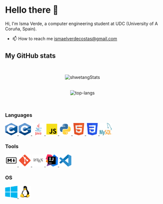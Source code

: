 # Hello there 👋

Hi, I'm Isma Verde, a computer engineering student at UDC (University of A Coruña, Spain).
- 📫 How to reach me ismaelverdecostas@gmail.com

## My GitHub stats

<br>

<p align="center">
  <img src="https://github-readme-stats.vercel.app/api?username=ismaverde&theme=dark&show_icons=true" alt="shwetangStats" />  
  <br />
  <br />
  <br />
  <img src="https://github-readme-stats.vercel.app/api/top-langs/?username=ismaverde&layout=compact&theme=dark" alt="top-langs" />
</p>

<br>

### Languages

<p align="left"> <a href="https://devdocs.io/c/" target="_blank"> <img src="https://github.com/IsmaVerde/IsmaVerde/blob/main/img/Logo%20C.svg" alt="c" width="40" height="40"/> </a> <a href="https://devdocs.io/cpp/" target="_blank"> <img src="https://github.com/IsmaVerde/IsmaVerde/blob/main/img/Logo%20Cpp.svg" alt="c++" width="40" height="40"/> </a> <a href="https://www.tutorialspoint.com/java/java_documentation.htm" target="_blank"> <img src="https://github.com/IsmaVerde/IsmaVerde/blob/main/img/Logo%20Java.svg" alt="JAVA" width="40" height="40"/> </a> <a href="https://developer.mozilla.org/es/docs/Web/JavaScript" target="_blank"> <img src="https://github.com/IsmaVerde/IsmaVerde/blob/main/img/Logo%20JS.svg" alt="JavaScript" width="40" height="40"/> </a> <a href="https://docs.python.org/3/" target="_blank"> <img src="https://github.com/IsmaVerde/IsmaVerde/blob/main/img/Logo%20Python.svg" alt="Python" width="40" height="40"/> </a> <a href="https://devdocs.io/html/" target="_blank"> <img src="https://github.com/IsmaVerde/IsmaVerde/blob/main/img/Logo%20HTML5.svg" alt="HTML5" width="40" height="40"/> </a> <a href="https://developer.mozilla.org/es/docs/Web/CSS" target="_blank"> <img src="https://github.com/IsmaVerde/IsmaVerde/blob/main/img/Logo%20CSS3.svg" alt="CSS" width="40" height="40"/> </a> <a href="https://dev.mysql.com/doc/" target="_blank"> <img src="https://github.com/IsmaVerde/IsmaVerde/blob/main/img/Logo%20MySQL.svg" alt="MySQL" width="40" height="40"/> </a> </p>
 
### Tools
 
<p align="left"> <a href="https://youtu.be/dQw4w9WgXcQ" target="_blank"> <img src="https://github.com/IsmaVerde/IsmaVerde/blob/main/img/Logo%20Markdown.svg" alt="Markdown" width="40" height="40"/> </a> <a href="https://git-scm.com/doc" target="_blank"> <img src="https://github.com/IsmaVerde/IsmaVerde/blob/main/img/Logo%20Git.svg" alt="Git" width="40" height="40"/> </a> <a href="https://es.overleaf.com/learn" target="_blank"> <img src="https://github.com/IsmaVerde/IsmaVerde/blob/main/img/Logo%20LaTeX.svg" alt="LaTeX" width="40" height="40"/> </a> <a href="https://www.jetbrains.com/help/idea/discover-intellij-idea.html" target="_blank"> <img src="https://github.com/IsmaVerde/IsmaVerde/blob/main/img/Logo%20Idea.svg" alt="IntelliJ IDEA" width="40" height="40"/> </a> <a href="https://code.visualstudio.com/docs" target="_blank"> <img src="https://github.com/IsmaVerde/IsmaVerde/blob/main/img/Logo%20VS%20Code.svg" alt="VS Code" width="40" height="40"/> </a> </p>

### OS

<p align="left"> <a href="https://docs.microsoft.com/es-es/windows/" target="_blank"> <img src="https://github.com/IsmaVerde/IsmaVerde/blob/main/img/Logo%20Windows.svg" alt="Windows" width="40" height="40"/> </a> <a href="https://linux.die.net/" target="_blank"> <img src="https://github.com/IsmaVerde/IsmaVerde/blob/main/img/Logo%20Linux.svg" alt="Linux" width="40" height="40"/> </a> </p>
